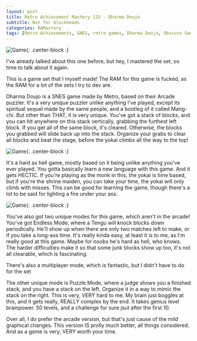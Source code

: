 ```yaml
---
layout: post
title: Retro Achievement Mastery 125 - Dharma Doujo
subtitle: Not for blockheads
categories: RAMastery
tags: [Retro Achievements, SNES, retro games, Dharma Doujo, Obscure Games, Reviews]
---
```



![Game](https://imgur.com/blJnQct.png){: .center-block :}

I've already talked about this one before, but hey, I mastered the set, so time to talk about it again.

This is a game set that I myself made! The RAM for this game is fucked, as the RAM for a lot of the sets I try to dev are.

Dharma Doujo is a SNES game made by Metro, based on their Arcade puzzler. It's a very unique puzzler unlike anything I've played, except its spiritual sequel made by the same people, and a bootleg of it called Mang-chi. But other than THAT, it is very unique. You've got a stack of blocks, and you can hit anywhere on this stack vertically, grabbing the furthest left block. If you get all of the same block, it's cleared. Otherwise, the blocks you grabbed will slide back up into the stack. Organize your grabs to clear all blocks and beat the stage, before the yokai climbs all the way to the top!

![Game](https://imgur.com/caFDIXx.png){: .center-block :}

It's a hard as hell game, mostly based on it being unlike anything you've ever played. You gotta basically learn a new language with this game. And it gets HECTIC. If you're playing as the monk in this, the yokai is time based, but if you're the shrine maiden, you can take your time, the yokai will only climb with misses. This can be good for learning the game, though there's a lot to be said for lighting a fire under your ass.

![Game](https://imgur.com/k0KqDT2.png){: .center-block :}

You've also got two unique modes for this game, which aren't in the arcade! You've got Endless Mode, where a Tengu will knock blocks down periodically. He'll show up when there are only two matches left to make, or if you take a long-ass time. It's really kinda easy, at least it is to me, as I'm really good at this game. Maybe for noobs he's hard as hell, who knows. The harder difficulties make it so that some junk blocks show up too, it's not all clearable, which is fascinating.

There's also a multiplayer mode, which is fantastic, but I didn't have to do for the set

The other unique mode is Puzzle Mode, where a judge shows you a finished stack, and you have a stack on the left. Organize it in a way to mimic the stack on the right. This is very, VERY hard to me. My brain just boggles at this, and it gets really, REALLY complex by the end. It takes genius level brainpower. 50 levels, and a challenge for sure jsut after the first 10.

Over all, I do prefer the arcade version, but that's just cause of the mild graphical changes. This version IS prolly much better, all things considered. And as a game is very, VERY worth your time.